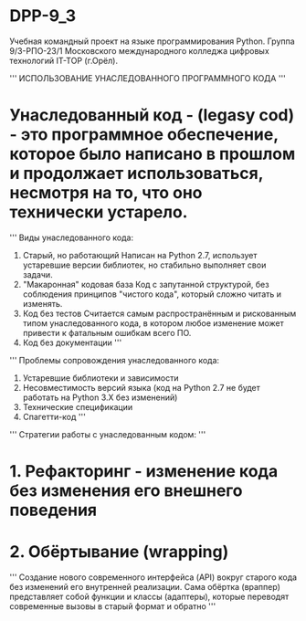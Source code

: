 # DPP-9_3
Учебная командный проект на языке программирования Python. Группа 9/3-РПО-23/1 Московского международного колледжа цифровых технологий IT-TOP (г.Орёл).

''' ИСПОЛЬЗОВАНИЕ УНАСЛЕДОВАННОГО ПРОГРАММНОГО КОДА '''
# Унаследованный код - (legasy cod) - это программное обеспечение, которое было написано в прошлом и продолжает использоваться, несмотря на то, что оно технически устарело.
'''
Виды унаследованного кода:
1) Старый, но работающий
Написан на Python 2.7, использует устаревшие версии библиотек, но стабильно выполняет свои задачи.
2) "Макаронная" кодовая база
Код с запутанной структурой, без соблюдения принципов "чистого кода", который сложно читать и изменять.
3) Код без тестов
Считается самым распространённым и рискованным типом унаследованного кода, в котором любое изменение может привести к фатальным ошибкам всего ПО.
4) Код без документации 
'''

'''
Проблемы сопровождения унаследованного кода:
1. Устаревшие библиотеки и зависимости 
2. Несовместимость версий языка (код на Python 2.7 не будет работать на Python 3.Х без изменений)
3. Технические спецификации
4. Спагетти-код
'''

''' Стратегии работы с унаследованным кодом: '''
# 1. Рефакторинг - изменение кода без изменения его внешнего поведения
# 2. Обёртывание (wrapping)
'''  Создание нового современного интерфейса (API) вокруг старого кода без изменений его внутренней реализации. 
Сама обёртка (враппер) представляет собой функции и классы (адаптеры), которые переводят современные вызовы в старый формат и обратно '''  

